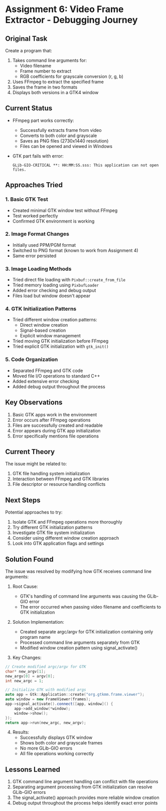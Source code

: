 # Assignment 6: Video Frame Extractor - Debugging Journey

## Original Task
Create a program that:
1. Takes command line arguments for:
   - Video filename
   - Frame number to extract
   - RGB coefficients for grayscale conversion (r, g, b)
2. Uses FFmpeg to extract the specified frame
3. Saves the frame in two formats
4. Displays both versions in a GTK4 window

## Current Status
- FFmpeg part works correctly:
  - Successfully extracts frame from video
  - Converts to both color and grayscale
  - Saves as PNG files (2730x1440 resolution)
  - Files can be opened and viewed in Windows

- GTK part fails with error:
  ```
  GLib-GIO-CRITICAL **: HH:MM:SS.sss: This application can not open files.
  ```

## Approaches Tried

### 1. Basic GTK Test
- Created minimal GTK window test without FFmpeg
- Test worked perfectly
- Confirmed GTK environment is working

### 2. Image Format Changes
- Initially used PPM/PGM format
- Switched to PNG format (known to work from Assignment 4)
- Same error persisted

### 3. Image Loading Methods
- Tried direct file loading with `Pixbuf::create_from_file`
- Tried memory loading using `PixbufLoader`
- Added error checking and debug output
- Files load but window doesn't appear

### 4. GTK Initialization Patterns
- Tried different window creation patterns:
  - Direct window creation
  - Signal-based creation
  - Explicit window management
- Tried moving GTK initialization before FFmpeg
- Tried explicit GTK initialization with `gtk_init()`

### 5. Code Organization
- Separated FFmpeg and GTK code
- Moved file I/O operations to standard C++
- Added extensive error checking
- Added debug output throughout the process

## Key Observations
1. Basic GTK apps work in the environment
2. Error occurs after FFmpeg operations
3. Files are successfully created and readable
4. Error appears during GTK app initialization
5. Error specifically mentions file operations

## Current Theory
The issue might be related to:
1. GTK file handling system initialization
2. Interaction between FFmpeg and GTK libraries
3. File descriptor or resource handling conflicts

## Next Steps
Potential approaches to try:
1. Isolate GTK and FFmpeg operations more thoroughly
2. Try different GTK initialization patterns
3. Investigate GTK file system initialization
4. Consider using different window creation approach
5. Look into GTK application flags and settings


## Solution Found
The issue was resolved by modifying how GTK receives command line arguments:

1. Root Cause:
   - GTK's handling of command line arguments was causing the GLib-GIO error
   - The error occurred when passing video filename and coefficients to GTK initialization

2. Solution Implementation:
   - Created separate argc/argv for GTK initialization containing only program name
   - Processed command line arguments separately from GTK
   - Modified window creation pattern using signal_activate()

3. Key Changes:
```cpp
// Create modified argc/argv for GTK
char* new_argv[1];
new_argv[0] = argv[0];
int new_argc = 1;

// Initialize GTK with modified args
auto app = Gtk::Application::create("org.gtkmm.frame.viewer");
auto window = new FrameViewer(frames);
app->signal_activate().connect([app, window]() {
    app->add_window(*window);
    window->show();
});
return app->run(new_argc, new_argv);
```

4. Results:
   - Successfully displays GTK window
   - Shows both color and grayscale frames
   - No more GLib-GIO errors
   - All file operations working correctly

## Lessons Learned
1. GTK command line argument handling can conflict with file operations
2. Separating argument processing from GTK initialization can resolve GLib-GIO errors
3. The signal_activate() approach provides more reliable window creation
4. Debug output throughout the process helps identify exact error points